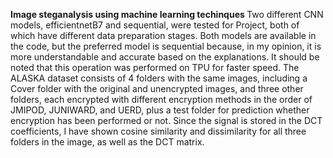 <b> Image steganalysis using machine learning techinques </b>
Two different CNN models, efficientnetB7 and sequential, were tested for Project, both of which have different data preparation stages. Both models are available in the code, but the preferred model is sequential because, in my opinion, it is more understandable and accurate based on the explanations. It should be noted that this operation was performed on TPU for faster speed. The ALASKA dataset consists of 4 folders with the same images, including a Cover folder with the original and unencrypted images, and three other folders, each encrypted with different encryption methods in the order of JMIPOD, JUNIWARD, and UERD, plus a test folder for prediction whether encryption has been performed or not. Since the signal is stored in the DCT coefficients, I have shown cosine similarity and dissimilarity for all three folders in the image, as well as the DCT matrix.

